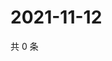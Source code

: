 # 2021-11-12

共 0 条

<!-- BEGIN WEIBO -->
<!-- 最后更新时间 Fri Nov 12 2021 13:12:51 GMT+0800 (China Standard Time) -->

<!-- END WEIBO -->
